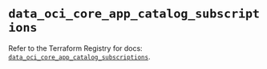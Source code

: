 # `data_oci_core_app_catalog_subscriptions`

Refer to the Terraform Registry for docs: [`data_oci_core_app_catalog_subscriptions`](https://registry.terraform.io/providers/oracle/oci/6.18.0/docs/data-sources/core_app_catalog_subscriptions).
